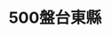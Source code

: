 ---
title: "500盤台東縣"
description: "收錄台東縣500盤美食，帶你發現台灣在地美味。"
keywords:
  - 台灣美食
  - 台東縣美食
  - 美食精選
  - 500盤
custom_css: "/css/events/dishes500/dishes.css"
type: "dishes500"
layout: "filter"
datePublished: "2025-06-21"
dateModified: "2025-06-21"
year: "y2024"
city: "台東縣"
---